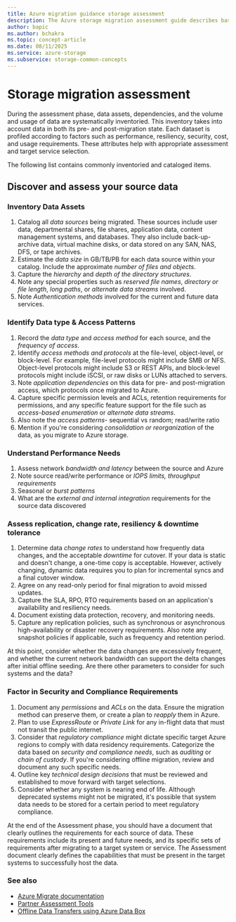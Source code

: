 ```yaml
---
title: Azure migration guidance storage assessment
description: The Azure storage migration assessment guide describes basic guidance for the Assessment phase of any migration strategy.
author: bapic
ms.author: bchakra
ms.topic: concept-article 
ms.date: 08/11/2025
ms.service: azure-storage
ms.subservice: storage-common-concepts
---
```


<!--
65 (670/25)
93 (751/5 false-positives)
-->

# Storage migration assessment

During the assessment phase, data assets, dependencies, and the volume and usage of data are systematically inventoried. This inventory takes into account data in both its pre- and post-migration state. Each dataset is profiled according to factors such as performance, resiliency, security, cost, and usage requirements. These attributes help with appropriate assessment and target service selection.

The following list contains commonly inventoried and cataloged items.

## Discover and assess your source data

### Inventory Data Assets

1. Catalog all *data sources* being migrated. These sources include user data, departmental shares, file shares, application data, content management systems, and databases. They also include back-up-archive data, virtual machine disks, or data stored on any SAN, NAS, DFS, or tape archives.
2. Estimate the *data size* in GB/TB/PB for each data source within your catalog. Include the approximate *number of files and objects*.
3. Capture the *hierarchy* and *depth of the directory structures*.
4. Note any special properties such as *reserved file names*, *directory or file length*, *long paths*, or *alternate data streams* involved.
5. Note *Authentication methods* involved for the current and future data services.

### Identify Data type & Access Patterns

1. Record the *data type* and *access method* for each source, and the *frequency of access*.
2. Identify *access methods and protocols* at the file-level, object-level, or block-level. For example, file-level protocols might include SMB or NFS. Object-level protocols might include S3 or REST APIs, and block-level protocols might include iSCSI, or raw disks or LUNs attached to servers.
3. Note *application dependencies* on this data for pre- and post-migration access, which protocols once migrated to Azure.
4. Capture specific permission levels and ACLs, retention requirements for permissions, and any specific feature support for the file such as *access-based enumeration* or *alternate data streams*.
5. Also note the *access patterns*- sequential vs random; read/write ratio
6. Mention if you're considering *consolidation or reorganization* of the data, as you migrate to Azure storage.

### Understand Performance Needs

1. Assess network *bandwidth and latency* between the source and Azure
2. Note source read/write performance or *IOPS limits, throughput requirements*
3. Seasonal or *burst patterns*
4. What are the *external and internal integration* requirements for the source data discovered

### Assess replication, change rate, resiliency & downtime tolerance

1. Determine data *change rates* to understand how frequently data changes, and the acceptable *downtime* for cutover. If your data is static and doesn't change, a one-time copy is acceptable. However, actively changing, dynamic data requires you to plan for incremental syncs and a final cutover window.
2. Agree on any read-only period for final migration to avoid missed updates.
3. Capture the SLA, RPO, RTO requirements based on an application's availability and resiliency needs.
4. Document existing data protection, recovery, and monitoring needs.
5. Capture any replication policies, such as synchronous or asynchronous high-availability or disaster recovery requirements. Also note any snapshot policies if applicable, such as frequency and retention period.

At this point, consider whether the data changes are excessively frequent, and whether the current network bandwidth can support the delta changes after initial offline seeding. Are there other parameters to consider for such systems and the data?

### Factor in Security and Compliance Requirements

1. Document any *permissions* and *ACLs* on the data. Ensure the migration method can preserve them, or create a plan to *reapply* them in Azure.
2. Plan to use *ExpressRoute* or *Private Link* for any in-flight data that must not transit the public internet.
3. Consider that *regulatory compliance* might dictate specific target Azure regions to comply with data residency requirements. Categorize the data based on *security and compliance needs*, such as *auditing* or *chain of custody*. If you're considering offline migration, review and document any such specific needs.
4. Outline key *technical design decisions* that must be reviewed and established to move forward with target selections.
5. Consider whether any system is nearing end of life. Although deprecated systems might not be migrated, it's possible that system data needs to be stored for a certain period to meet regulatory compliance. 

At the end of the Assessment phase, you should have a document that clearly outlines the requirements for each source of data. These requirements include its present and future needs, and its specific sets of requirements after migrating to a target system or service. The Assessment document clearly defines the capabilities that must be present in the target systems to successfully host the data.

### See also

- [Azure Migrate documentation](../../migrate/migrate-services-overview.md)
- [Partner Assessment Tools](../solution-integration/validated-partners/data-management/azure-file-migration-program-solutions.md)
- [Offline Data Transfers using Azure Data Box](../../databox/data-box-overview.md)
